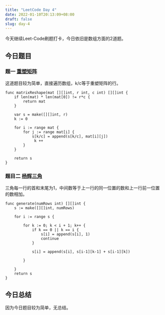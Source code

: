 ```yaml
---
title: "LeetCode Day 4"
date: 2022-01-10T20:13:09+08:00
draft: false
slug: day-4
---
```

今天继续Leet-Code刷题打卡，今日依旧是数组方面的2道题。

## 今日题目

### 题一 [重塑矩阵](https://leetcode-cn.com/problems/reshape-the-matrix/)
这道题目较为简单，直接遍历数组，k/c等于重塑矩阵的行。

~~~
func matrixReshape(mat [][]int, r int, c int) [][]int {
    if len(mat) * len(mat[0]) != r*c {
        return mat
    }
    
    var s = make([][]int, r)
    k := 0

    for i := range mat {
        for j := range mat[i] {
            s[k/c] = append(s[k/c], mat[i][j])
             k ++
        }
    }

    return s
}
~~~

### 题目二 [杨辉三角](https://leetcode-cn.com/problems/pascals-triangle/)
三角每一行的首和末尾为1，中间数等于上一行的同一位置的数和上一行前一位置的数相加。

~~~
func generate(numRows int) [][]int {
    s := make([][]int, numRows)
    
    for i := range s {
         
        for k := 0; k < i + 1; k++ {
            if k == 0 || k == i {
                s[i] = append(s[i], 1)
                continue
            }

            s[i] = append(s[i], s[i-1][k-1] + s[i-1][k])
            
        } 

    }
    return s
}
~~~

## 今日总结
因为今日题目较为简单，无总结。